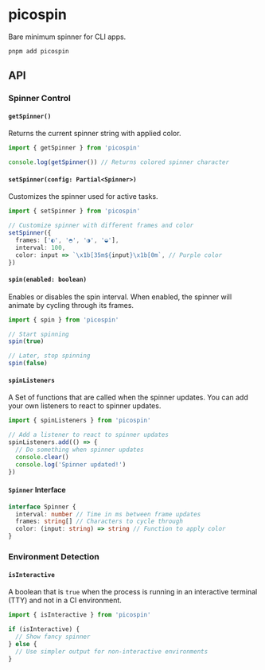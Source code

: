 # picospin

Bare minimum spinner for CLI apps.

```
pnpm add picospin
```

## API

### Spinner Control

#### `getSpinner()`

Returns the current spinner string with applied color.

```ts
import { getSpinner } from 'picospin'

console.log(getSpinner()) // Returns colored spinner character
```

#### `setSpinner(config: Partial<Spinner>)`

Customizes the spinner used for active tasks.

```ts
import { setSpinner } from 'picospin'

// Customize spinner with different frames and color
setSpinner({
  frames: ['◐', '◓', '◑', '◒'],
  interval: 100,
  color: input => `\x1b[35m${input}\x1b[0m`, // Purple color
})
```

#### `spin(enabled: boolean)`

Enables or disables the spin interval. When enabled, the spinner will animate by cycling through its frames.

```ts
import { spin } from 'picospin'

// Start spinning
spin(true)

// Later, stop spinning
spin(false)
```

#### `spinListeners`

A Set of functions that are called when the spinner updates. You can add your own listeners to react to spinner updates.

```ts
import { spinListeners } from 'picospin'

// Add a listener to react to spinner updates
spinListeners.add(() => {
  // Do something when spinner updates
  console.clear()
  console.log('Spinner updated!')
})
```

#### `Spinner` Interface

```ts
interface Spinner {
  interval: number // Time in ms between frame updates
  frames: string[] // Characters to cycle through
  color: (input: string) => string // Function to apply color
}
```

### Environment Detection

#### `isInteractive`

A boolean that is `true` when the process is running in an interactive terminal (TTY) and not in a CI environment.

```ts
import { isInteractive } from 'picospin'

if (isInteractive) {
  // Show fancy spinner
} else {
  // Use simpler output for non-interactive environments
}
```
